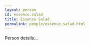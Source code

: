 ```yaml
---
layout: person
id: essence.salad
title: Essence Salad
permalink: people/essence.salad.html
---
```


Person details...